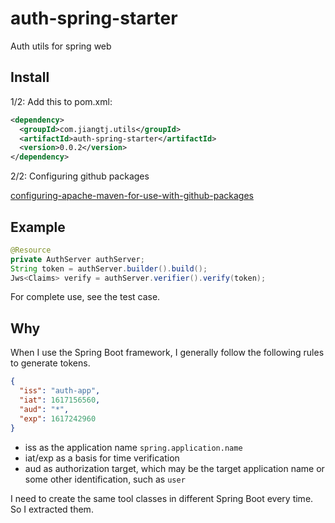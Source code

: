 # auth-spring-starter
Auth utils for spring web

## Install

1/2: Add this to pom.xml:

```xml
<dependency>
  <groupId>com.jiangtj.utils</groupId>
  <artifactId>auth-spring-starter</artifactId>
  <version>0.0.2</version>
</dependency>
```

2/2: Configuring github packages

[configuring-apache-maven-for-use-with-github-packages](https://docs.github.com/en/packages/guides/configuring-apache-maven-for-use-with-github-packages)

## Example

```java
@Resource
private AuthServer authServer;
String token = authServer.builder().build();
Jws<Claims> verify = authServer.verifier().verify(token);
```

For complete use, see the test case.

## Why

When I use the Spring Boot framework, I generally follow the following rules to generate tokens.

```json
{
  "iss": "auth-app",
  "iat": 1617156560,
  "aud": "*",
  "exp": 1617242960
}
```

- iss as the application name `spring.application.name`
- iat/exp as a basis for time verification
- aud as authorization target, which may be the target application name or some other identification, such as `user`

I need to create the same tool classes in different Spring Boot every time. So I extracted them.
